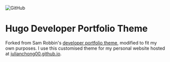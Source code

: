 ![GitHub](https://img.shields.io/github/license/julianchong00/hugo-developer-portfolio?style=for-the-badge)

# Hugo Developer Portfolio Theme

Forked from Sam Robbin's [developer portfolio theme](https://github.com/samrobbins85/hugo-developer-portfolio), modified to fit my own purposes. I use this customised theme for my personal website hosted at [julianchong00.github.io](https://julianchong00.github.io).
